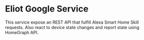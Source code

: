 # Eliot Google Service

This service expose an REST API that fulfill Alexa Smart Home Skill requests. Also react to device state changes and report state using HomeGraph API.
